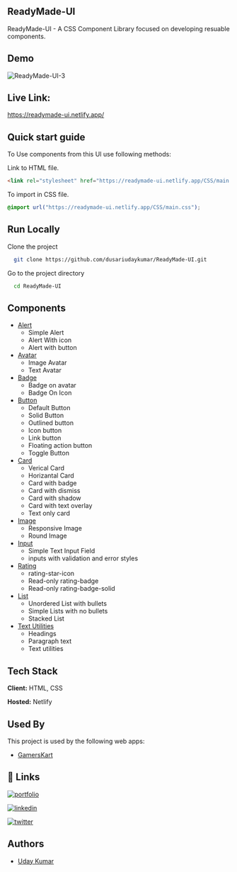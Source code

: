 ## ReadyMade-UI 

ReadyMade-UI -  A CSS Component Library focused on developing resuable components.

## Demo

![ReadyMade-UI-3](https://user-images.githubusercontent.com/78147748/154959097-311f0fe2-cf7a-4e90-a045-d52a4f6f7814.gif)

## Live Link:
 https://readymade-ui.netlify.app/
## Quick start guide

To Use components from this UI use following methods:

Link to HTML file.

```html
<link rel="stylesheet" href="https://readymade-ui.netlify.app/CSS/main.css">
```

To import in CSS file.

```css
@import url("https://readymade-ui.netlify.app/CSS/main.css");
```

## Run Locally

Clone the project

```bash
  git clone https://github.com/dusariudaykumar/ReadyMade-UI.git
```

Go to the project directory

```bash
  cd ReadyMade-UI
```

## Components

- [Alert](https://readymade-ui.netlify.app/components/alert/alert)
  * Simple Alert
  * Alert With icon
  * Alert with button
- [Avatar](https://readymade-ui.netlify.app/components/avatar/avatar)
  * Image Avatar
  * Text Avatar
- [Badge](https://readymade-ui.netlify.app/components/badge/badge)
  * Badge on avatar
  * Badge On Icon
- [Button](https://readymade-ui.netlify.app/components/button/button)
  * Default Button
  * Solid Button
  * Outlined button
  * Icon button
  * Link button
  * Floating action button
  * Toggle Button
- [Card](https://readymade-ui.netlify.app/components/card/card)
  * Verical Card
  *  Horizantal Card
  *  Card with badge
  * Card with dismiss
  * Card with shadow
  * Card with text overlay
  * Text only card
- [Image](https://readymade-ui.netlify.app/components/images/images)
  * Responsive Image
  * Round Image
- [Input](https://readymade-ui.netlify.app/components/input/input)
  * Simple Text Input Field
  * inputs with validation and error styles
- [Rating](https://readymade-ui.netlify.app/components/ratings/rating)
  * rating-star-icon
  * Read-only rating-badge
  * Read-only rating-badge-solid
- [List](https://readymade-ui.netlify.app/components/lists/lists)
  * Unordered List with bullets
  * Simple Lists with no bullets
  *  Stacked List
- [Text Utilities](https://readymade-ui.netlify.app/components/textutilities/text-utilities)
  * Headings
  * Paragraph text
  * Text utilities


## Tech Stack

**Client:** HTML, CSS

**Hosted:** Netlify

## Used By

This project is used by the following web apps:

- [GamersKart](https://gamerskart.netlify.app/)


## 🔗 Links

[![portfolio](https://img.shields.io/badge/my_portfolio-000?style=for-the-badge&logo=ko-fi&logoColor=white)](https://udaykumardusari.netlify.app/)

[![linkedin](https://img.shields.io/badge/linkedin-0A66C2?style=for-the-badge&logo=linkedin&logoColor=white)](https://www.linkedin.com/in/dusari-uday-kumar-bb2543207/)

[![twitter](https://img.shields.io/badge/twitter-1DA1F2?style=for-the-badge&logo=twitter&logoColor=white)](https://twitter.com/UdayKumarDusari)

## Authors

- [Uday Kumar](https://github.com/dusariudaykumar)



